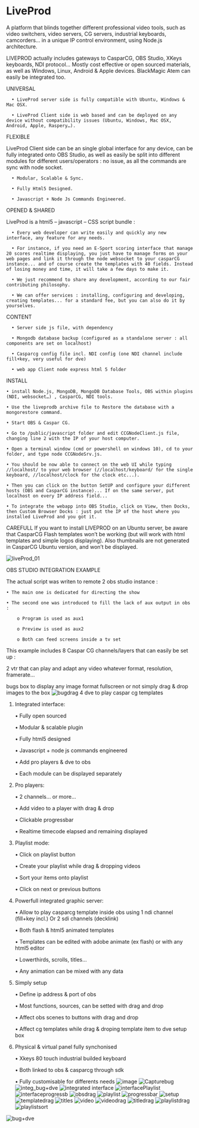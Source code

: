 # LiveProd
A platform that blinds together different professional video tools, such as video switchers, video servers, CG servers, industrial keyboards, camcorders… in a unique IP control environment, using Node.js architecture.

LIVEPROD actually includes gateways to CasparCG, OBS Studio, XKeys keyboards, NDI protocol… Mostly cost effective or open sourced materials, as well as Windows, Linux, Android & Apple devices. BlackMagic Atem can easily be integrated too.

UNIVERSAL

	  • LiveProd server side is fully compatible with Ubuntu, Windows & Mac OSX.
  
	  • LiveProd Client side is web based and can be deployed on any device without compatibility issues (Ubuntu, Windows, Mac OSX, Android, Apple, Raspery…).

FLEXIBLE 

LiveProd Client side can be an single global interface for any device, can be fully integrated onto OBS Studio, as well as easily be split into different modules for different users/operators : no issue, as all the commands are sync with node socket.

	  • Modular, Scalable & Sync.
  
	  • Fully Html5 Designed.
  
	  • Javascript + Node Js Commands Engineered.

OPENED & SHARED

LiveProd is a html5 – javascript – CSS script bundle : 

	  • Every web developer can write easily and quickly any new interface, any feature for any needs.
	  
	  • For instance, if you need an E-Sport scoring interface that manage 20 scores realtime displaying, you just have to manage forms on your web pages and link it through the node websocket to your casparCG instance... and of course create the templates with 40 fields. Instead of losing money and time, it will take a few days to make it.

	  • We just recommend to share any development, according to our fair contributing philosophy.

	  • We can offer services : installing, configuring and developing, creating templates... for a standard fee, but you can also do it by yourselves.

CONTENT 

	  • Server side js file, with dependency

	  • Mongodb database backup (configured as a standalone server : all components are set on localhost)

	  • Casparcg config file incl. NDI config (one NDI channel include fill+key, very useful for dve)

	  • web app Client node express html 5 folder

INSTALL

	• install Node.js, MongoDB, MongoDB Database Tools, OBS within plugins (NDI, websocket…) , CasparCG, NDI tools.
	
	• Use the liveprodb archive file to Restore the database with a mongorestore command.
	
	• Start OBS & Caspar CG.
	
	• Go to /public/javascript folder and edit CCGNodeClient.js file, changing line 2 with the IP of your host computer.
	
	• Open a terminal window (cmd or powershell on windows 10), cd to your folder, and type node CCGNodeSrv.js.
	
	• You should be now able to connect on the web UI while typing //localhost/ to your web browser (//localhost/keyboard/ for the single keyboard, //localhost/clock for the clock etc...). 
	
	• Then you can click on the button SetUP and configure your different hosts (OBS and CasparCG instance)... If on the same server, put localhost on every IP address field...

	• To integrate the webapp into OBS Studio, click on View, then Docks, then Custom Browser Docks : just put the IP of the host where you installed LiveProd and you got it.
	
CAREFULL
If you want to install LIVEPROD on an Ubuntu server, be aware that CasparCG Flash templates won’t  be working (but will work with html templates and simple logos displaying).
Also thumbnails are not generated in CasparCG Ubuntu version, and won’t be displayed.

![liveProd_01](https://user-images.githubusercontent.com/33838534/148247564-33cc4483-3994-413e-915b-ff1acc8317aa.PNG)


OBS STUDIO INTEGRATION EXAMPLE

The actual script was writen to remote 2 obs studio instance :

	• The main one is dedicated for directing the show
	
	• The second one was introduced to fill the lack of aux output in obs :
	
		o Program is used as aux1
		
		o Preview is used as aux2
		
		o Both can feed screens inside a tv set
		

This example includes 8 Caspar CG channels/layers that can easily be set up : 

2 vtr that can play and adapt any video whatever format, resolution, framerate…
	
bugs box to display any image format fullscreen or not
simply drag & drop images to the box
![bugdrag](https://user-images.githubusercontent.com/33838534/149331823-7bf3f83e-e7ee-448b-87ab-19601dbdb6b8.png)
4 dve to play caspar cg templates 
	

1. Integrated interface:

	• Fully open sourced

	• Modular & scalable plugin

	• Fully html5 designed

	• Javascript + node js commands engineered

	• Add pro players & dve to obs

	• Each module can be displayed separately

2. Pro players:

	• 2 channels… or more…

	• Add video to a player with drag & drop

	• Clickable progressbar

	• Realtime timecode elapsed and remaining displayed

3. Playlist mode:

	• Click on playlist button

	• Create your playlist while drag & dropping videos

	• Sort your items onto playlist

	• Click on next or previous buttons

4. Powerfull integrated graphic server:

	• Allow to play casparcg template inside obs using 1 ndi channel (fill+key incl.) Or 2 sdi channels (decklink)

	• Both flash & html5 animated templates

	• Templates can be edited with adobe animate (ex flash) or with any html5 editor

	• Lowerthirds, scrolls, titles… 

	• Any animation can be mixed with any data

5. Simply setup

	• Define ip address & port of obs

	• Most functions, sources, can be setted with drag and drop

	• Affect obs scenes to buttons with drag and drop

	• Affect cg templates while drag & droping template item to dve setup box

6. Physical & virtual panel fully synchonised

	• Xkeys 80 touch industrial builded keyboard

	• Both linked to obs & casparcg through sdk

	• Fully customisable for differents needs
![image](https://user-images.githubusercontent.com/33838534/148431935-34c558c7-292e-45dd-8438-7d45a09b5c31.png)
![Capturebug](https://user-images.githubusercontent.com/33838534/149331773-f68000f4-ef5d-4564-9888-4ad2b4a6cd8e.PNG)
![integ_bug+dve](https://user-images.githubusercontent.com/33838534/149331775-bc88d39d-2b4a-4f5b-8191-42c48a0f6f40.png)
![integrated interface](https://user-images.githubusercontent.com/33838534/149331778-197aa174-1117-4d35-bb37-bd79d9441697.png)
![interfacePlaylist](https://user-images.githubusercontent.com/33838534/149331782-0d1bbaac-6b81-4e44-9b94-d102d1bb405b.png)
![interfaceprogressb](https://user-images.githubusercontent.com/33838534/149331784-bd27aa7f-628d-40b0-9ff2-258d951f8838.png)
![obsdrag](https://user-images.githubusercontent.com/33838534/149331789-e7e073ad-3186-4733-ac9c-2aa5c5b7ffad.png)
![playlist](https://user-images.githubusercontent.com/33838534/149331794-0f1b8ff3-da79-47c2-9452-95614ec556c0.png)
![progressbar](https://user-images.githubusercontent.com/33838534/149331798-51d4b756-5ce9-4ecb-8743-326c2b1c0475.png)
![setup](https://user-images.githubusercontent.com/33838534/149331802-4403cef9-111c-41d5-8c6b-8ba3051ce373.png)
![templatedrag](https://user-images.githubusercontent.com/33838534/149331805-beccbf39-7cac-4e72-b55c-bc3df0d653de.png)
![titles](https://user-images.githubusercontent.com/33838534/149331807-34b6acc2-e13a-4c93-b50a-0f339772924d.PNG)
![video](https://user-images.githubusercontent.com/33838534/149331808-188130d9-a858-4d9a-8450-113d3cfb3d90.PNG)
![videodrag](https://user-images.githubusercontent.com/33838534/149331810-39fa0032-d60e-4530-b837-31a043ec5abb.png)
![titledrag](https://user-images.githubusercontent.com/33838534/149331813-6a32c77a-b191-405f-a8ca-b39595361478.png)
![playlistdrag](https://user-images.githubusercontent.com/33838534/149331817-07f502ea-1b9a-48a6-a0d8-625019f1a943.png)
![playlistsort](https://user-images.githubusercontent.com/33838534/149331820-8a9fc596-fabc-4ca2-a71f-155beea87283.png)

![bug+dve](https://user-images.githubusercontent.com/33838534/149331745-140bce96-ce02-4b86-b945-7370a4a49b6e.PNG)

